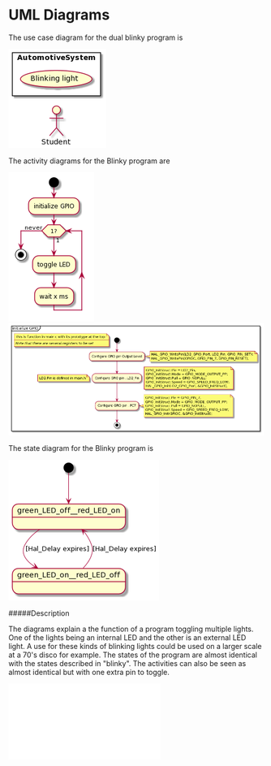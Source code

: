 # UML Diagrams

The use case diagram for the dual blinky program is

![The use case diagram](UseCase.png)

The activity diagrams for the Blinky program are

![The main activity diagram](Activity.png)
![init GPIO activity diagram](dualBlinkyGPIO.png)

The state diagram for the Blinky program is

![The state diagram](dualBState.png)

#####Description

The diagrams explain a the function of a program toggling multiple lights. One of the lights being an internal LED and the other is an external LED light.
A use for these kinds of blinking lights could be used on a larger scale at a 70's disco for example. The states of the program are almost identical with the states described in "blinky".
The activities can also be seen as almost identical but with one extra pin to toggle.

![Example](dualBlinky.pdf)